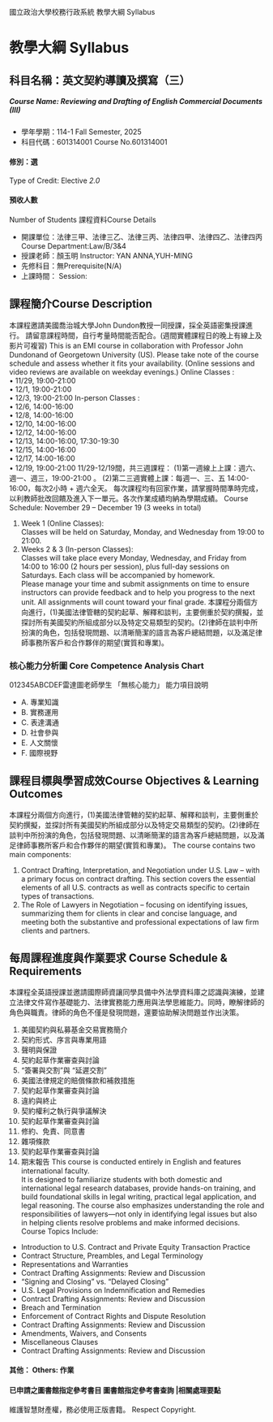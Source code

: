 國立政治大學校務行政系統 教學大綱 Syllabus
# 教學大綱 Syllabus
##  科目名稱：英文契約導讀及撰寫（三）
#####  Course Name: Reviewing and Drafting of English Commercial Documents (III)
  * 學年學期：114-1 Fall Semester, 2025 
  * 科目代碼：601314001 Course No.601314001
#### 修別：選
Type of Credit: Elective 
_2.0_
#### 預收人數
Number of Students
課程資料Course Details
  * 開課單位：法律三甲、法律三乙、法律三丙、法律四甲、法律四乙、法律四丙 Course Department:Law/B/3&4 
  * 授課老師：顏玉明 Instructor: YAN ANNA,YUH-MING 
  * 先修科目：無Prerequisite(N/A)
  * 上課時間： Session: 
##  課程簡介Course Description
本課程邀請美國喬治城大學John Dundon教授一同授課，採全英語密集授課進行。
請留意課程時間，自行考量時間能否配合。(週間實體課程日的晚上有線上及影片可複習)
This is an EMI course in collaboration with Professor John Dundonand of Georgetown University (US).
Please take note of the course schedule and assess whether it fits your availability. (Online sessions and video reviews are available on weekday evenings.)
Online Classes :   
• 11/29, 19:00-21:00  
• 12/1, 19:00-21:00  
• 12/3, 19:00-21:00
In-person Classes :  
• 12/6, 14:00-16:00   
• 12/8, 14:00-16:00   
• 12/10, 14:00-16:00   
• 12/12, 14:00-16:00   
• 12/13, 14:00-16:00, 17:30-19:30   
• 12/15, 14:00-16:00   
• 12/17, 14:00-16:00   
• 12/19, 19:00-21:00 
11/29-12/19間，共三週課程：
(1)第一週線上上課：週六、週一、週三，19:00-21:00 。
(2)第二三週實體上課：每週一、三、五 14:00-16:00，每次2小時 + 週六全天。
每次課程均有回家作業，請掌握時間準時完成，以利教師批改回饋及進入下一單元。各次作業成績均納為學期成績。
Course Schedule: November 29 – December 19 (3 weeks in total)
  1. Week 1 (Online Classes):  
Classes will be held on Saturday, Monday, and Wednesday from 19:00 to 21:00.
  2. Weeks 2 & 3 (In-person Classes):  
Classes will take place every Monday, Wednesday, and Friday from 14:00 to 16:00 (2 hours per session), plus full-day sessions on Saturdays.
Each class will be accompanied by homework.  
Please manage your time and submit assignments on time to ensure instructors can provide feedback and to help you progress to the next unit. All assignments will count toward your final grade.
本課程分兩個方向進行，(1)美國法律管轄的契約起草、解釋和談判，主要側重於契約撰擬，並探討所有美國契約所組成部分以及特定交易類型的契約。(2)律師在談判中所扮演的角色，包括發現問題、以清晰簡潔的語言為客戶總結問題，以及滿足律師事務所客戶和合作夥伴的期望(實質和專業)。
###  核心能力分析圖 Core Competence Analysis Chart
012345ABCDEF雷達圖老師學生
「無核心能力」 
能力項目說明
  * A. 專業知識
  * B. 實務運用
  * C. 表達溝通
  * D. 社會參與
  * E. 人文關懷
  * F. 國際視野
##  課程目標與學習成效Course Objectives & Learning Outcomes 
本課程分兩個方向進行，(1)美國法律管轄的契約起草、解釋和談判，主要側重於契約撰擬，並探討所有美國契約所組成部分以及特定交易類型的契約。(2)律師在談判中所扮演的角色，包括發現問題、以清晰簡潔的語言為客戶總結問題，以及滿足律師事務所客戶和合作夥伴的期望(實質和專業)。
The course contains two main components:
  1. Contract Drafting, Interpretation, and Negotiation under U.S. Law – with a primary focus on contract drafting. This section covers the essential elements of all U.S. contracts as well as contracts specific to certain types of transactions.
  2. The Role of Lawyers in Negotiation – focusing on identifying issues, summarizing them for clients in clear and concise language, and meeting both the substantive and professional expectations of law firm clients and partners.
##  每周課程進度與作業要求 Course Schedule & Requirements
本課程全英語授課並邀請國際師資讓同學具備中外法學資料庫之認識與演練，並建立法律文件寫作基礎能力、法律實務能力應用與法學思維能力。同時，瞭解律師的角色與職責。律師的角色不僅是發現問題，還要協助解決問題並作出決策。
  1. 美國契約與私募基金交易實務簡介
  2. 契約形式、序言與專業用語
  3. 聲明與保證
  4. 契約起草作業審查與討論
  5. “簽署與交割”與 “延遲交割”
  6. 美國法律規定的賠償條款和補救措施
  7. 契約起草作業審查與討論
  8. 違約與終止
  9. 契約權利之執行與爭議解決
  10. 契約起草作業審查與討論
  11. 修約、免責、同意書
  12. 雜項條款
  13. 契約起草作業審查與討論
  14. 期末報告
This course is conducted entirely in English and features international faculty.  
It is designed to familiarize students with both domestic and international legal research databases, provide hands-on training, and build foundational skills in legal writing, practical legal application, and legal reasoning. The course also emphasizes understanding the role and responsibilities of lawyers—not only in identifying legal issues but also in helping clients resolve problems and make informed decisions.
Course Topics Include:
  * Introduction to U.S. Contract and Private Equity Transaction Practice
  * Contract Structure, Preambles, and Legal Terminology
  * Representations and Warranties
  * Contract Drafting Assignments: Review and Discussion
  * “Signing and Closing” vs. “Delayed Closing”
  * U.S. Legal Provisions on Indemnification and Remedies
  * Contract Drafting Assignments: Review and Discussion
  * Breach and Termination
  * Enforcement of Contract Rights and Dispute Resolution
  * Contract Drafting Assignments: Review and Discussion
  * Amendments, Waivers, and Consents
  * Miscellaneous Clauses
  * Contract Drafting Assignments: Review and Discussion
####  其他： Others: 作業 
####  已申請之圖書館指定參考書目  圖書館指定參考書查詢 |相關處理要點
維護智慧財產權，務必使用正版書籍。 Respect Copyright.